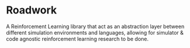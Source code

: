 # Roadwork
A Reinforcement Learning library that act as an abstraction layer between different simulation environments and languages, allowing for simulator &amp; code agnostic reinforcement learning research to be done.
